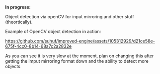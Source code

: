 
**In progress:**

Object detection via openCV for input mirroring and other stuff (theortically).

Example of OpenCV object detection in action:




https://github.com/suhuf/improved-engine/assets/105312929/d21ce58e-675f-4cc0-8b14-68a7c2a2832e



As you can see it is very slow at the moment, plan on changing this after getting the imput mirroring format down and the ability to detect more objects

